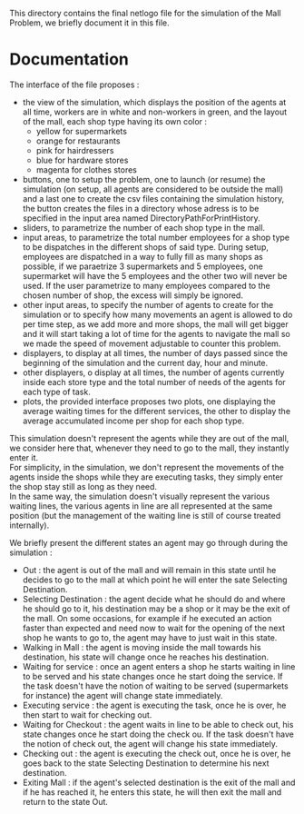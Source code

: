 This directory contains the final netlogo file for the simulation of the Mall Problem, we briefly document it in this file.

# Documentation


The interface of the file proposes :

  * the view of the simulation, which displays the position of the agents at all time, workers are in white and non-workers in green, and the layout of the mall, each shop type having its own color : 
    * yellow for supermarkets
    * orange for restaurants
    * pink for hairdressers
    * blue for hardware stores
    * magenta for clothes stores
  * buttons, one to setup the problem, one to launch (or resume) the simulation (on setup, all agents are considered to be outside the mall) and a last one to create the csv files containing the simulation history, the button creates the files in a directory whose adress is to be specified in the input area named DirectoryPathForPrintHistory.
  * sliders, to parametrize the number of each shop type in the mall.
  * input areas, to parametrize the total number employees for a shop type to be dispatches in the different shops of said type. During setup, employees are dispatched in a way to fully fill as many shops as possible, if we paraetrize 3 supermarkets and 5 employees, one supermarket will have the 5 employees and the other two will never be used. If the user parametrize to many employees compared to the chosen number of shop, the excess will simply be ignored.
  * other input areas, to specify the number of agents to create for the simulation or to specify how many movements an agent is allowed to do per time step, as we add more and more shops, the mall will get bigger and it will start taking a lot of time for the agents to navigate the mall so we made the speed of movement adjustable to counter this problem.
  * displayers, to display at all times, the number of days passed since the beginning of the simulation and the current day, hour and minute.
  * other displayers, o display at all times, the number of agents currently inside each store type and the total number of needs of the agents for each type of task.
  * plots, the provided interface proposes two plots, one displaying the average waiting times for the different services, the other to display the average accumulated income per shop for each shop type.


This simulation doesn't represent the agents while they are out of the mall, we consider here that, whenever they need to go to the mall, they instantly enter it.  
For simplicity, in the simulation, we don't represent the movements of the agents inside the shops while they are executing tasks, they simply enter the shop stay 
still as long as they need.  
In the same way, the simulation doesn't visually represent the various waiting lines, the various agents in line are all represented at the same position (but the management of the waiting line is still of course treated internally).  
  
We briefly present the different states an agent may go through during the simulation :

  * Out : the agent is out of the mall and will remain in this state until he decides to go to the mall at which point he will enter the sate Selecting Destination.
  * Selecting Destination : the agent decide what he should do and where he should go to it, his destination may be a shop or it may be the exit of the mall. On some occasions, for example if he executed an action faster than expected and need now to wait for the opening of the next shop he wants to go to, the agent may have to just wait in this state.
  * Walking in Mall : the agent is moving inside the mall towards his destination, his state will change once he reaches his destination.
  * Waiting for service : once an agent enters a shop he starts waiting in line to be served and his state changes once he start doing the service. If the task doesn't have the notion of waiting to be served (supermarkets for instance) the agent will change state immediately.
  * Executing service : the agent is executing the task, once he is over, he then start to wait for checking out.
  * Waiting for Checkout : the agent waits in line to be able to check out, his state changes once he start doing the check ou. If the task doesn't have the notion of check out, the agent will change his state immediately.
  * Checking out : the agent is executing the check out, once he is over, he goes back to the state Selecting Destination to determine his next destination.
  * Exiting Mall : if the agent's selected destination is the exit of the mall and if he has reached it, he enters this state, he will then exit the mall and return to the state Out.
